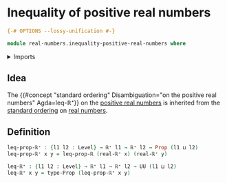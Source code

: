 # Inequality of positive real numbers

```agda
{-# OPTIONS --lossy-unification #-}

module real-numbers.inequality-positive-real-numbers where
```

<details><summary>Imports</summary>

```agda
open import foundation.propositions
open import foundation.universe-levels

open import real-numbers.dedekind-real-numbers
open import real-numbers.inequality-real-numbers
open import real-numbers.positive-real-numbers
```

</details>

## Idea

The
{{#concept "standard ordering" Disambiguation="on the positive real numbers" Agda=leq-ℝ⁺}}
on the [positive real numbers](real-numbers.positive-real-numbers.md) is
inherited from the [standard ordering](real-numbers.inequality-real-numbers.md)
on [real numbers](real-numbers.dedekind-real-numbers.md).

## Definition

```agda
leq-prop-ℝ⁺ : {l1 l2 : Level} → ℝ⁺ l1 → ℝ⁺ l2 → Prop (l1 ⊔ l2)
leq-prop-ℝ⁺ x y = leq-prop-ℝ (real-ℝ⁺ x) (real-ℝ⁺ y)

leq-ℝ⁺ : {l1 l2 : Level} → ℝ⁺ l1 → ℝ⁺ l2 → UU (l1 ⊔ l2)
leq-ℝ⁺ x y = type-Prop (leq-prop-ℝ⁺ x y)
```
